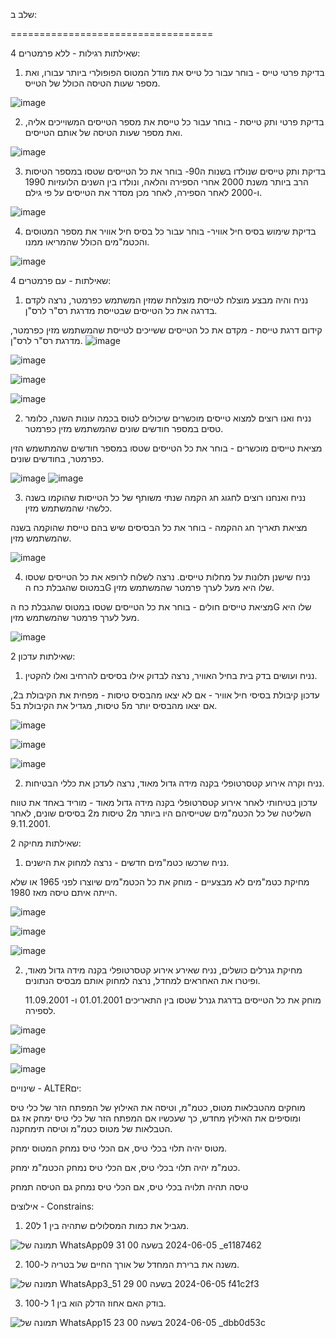 שלב ב:

===================================

4 שאילתות רגילות - ללא פרמטרים:


 1. בדיקת פרטי טייס - בוחר עבור כל טייס את מודל המטוס הפופולרי ביותר עבורו, ואת מספר שעות הטיסה הכולל של הטייס.

![image](https://github.com/roeygross/DBProject_328494091_214737728/assets/128812767/c454e246-c972-42d4-978f-9ce76464ee43)




2. בדיקת פרטי ותק טייסת - בוחר עבור כל טייסת את מספר הטייסים המשוייכים אליה, ואת מספר שעות הטיסה של אותם הטייסים.

![image](https://github.com/roeygross/DBProject_328494091_214737728/assets/128812767/c0bd74cb-5186-4110-bce5-06adc9d05b46)




3. בדיקת ותק טייסים שנולדו בשנות ה90- בוחר את כל הטייסים שטסו במספר הטיסות הרב ביותר משנת 2000 אחרי הספירה והלאה,  ונולדו בין השנים הלועזיות 1990 ו-2000 לאחר הספירה, לאחר מכן מסדר את הטייסים על פי גילם.

![image](https://github.com/roeygross/DBProject_328494091_214737728/assets/128812767/c3325d1f-a8a1-4adf-b52c-697368b1f0fa)



4. בדיקת שימוש בסיס חיל אוויר- בוחר עבור כל בסיס חיל אוויר את מספר המטוסים והכטמ"מים הכולל שהמריאו ממנו.


![image](https://github.com/roeygross/DBProject_328494091_214737728/assets/128812767/fe2aa5ea-b6da-4a25-ab75-bc45562da45f)


4 שאילתות - עם פרמטרים:


1. נניח והיה מבצע מוצלח לטייסת מוצלחת שמזין המשתמש כפרמטר, נרצה לקדם בדרגה את כל הטייסים שבטייסת מדרגת רס"ר לרס"ן. 

קידום דרגת טייסת - מקדם את כל הטייסים ששייכים לטייסת שהמשתמש מזין כפרמטר, מדרגת רס"ר לרס"ן.
![image](https://github.com/roeygross/DBProject_328494091_214737728/assets/128812767/bf28bb4f-c651-44b5-8aa0-2fba40f76dd2)


![image](https://github.com/roeygross/DBProject_328494091_214737728/assets/128812767/0a8585b4-ad8d-449c-823c-051dc26d3df8)

![image](https://github.com/roeygross/DBProject_328494091_214737728/assets/128812767/efe63e8d-b28c-4e7f-a155-6be333d0fbd8)

![image](https://github.com/roeygross/DBProject_328494091_214737728/assets/128812767/30b9a207-2f66-4cc5-a17f-46680b79141c)






2. נניח ואנו רוצים למצוא טייסים מוכשרים שיכולים לטוס בכמה עונות השנה, כלומר טסים במספר חודשים שונים שהמשתמש מזין כפרמטר.
  
מציאת טייסים מוכשרים - בוחר את כל הטייסים שטסו במספר חודשים שהמתשמש הזין כפרמטר, בחודשים שונים. 

![image](https://github.com/roeygross/DBProject_328494091_214737728/assets/128812767/893af91c-69e7-466f-8a56-e151af337ddc)
![image](https://github.com/roeygross/DBProject_328494091_214737728/assets/128812767/9462b9c1-9b0b-4a62-b650-dc127da8dde0)



3. נניח ואנחנו רוצים לחגוג חג הקמה שנתי משותף של כל הטייסות שהוקמו בשנה כלשהי שהמשתמש מזין. 

מציאת תאריך חג ההקמה - בוחר את כל הבסיסים שיש בהם טייסת שהוקמה בשנה שהמשתמש מזין.

![image](https://github.com/roeygross/DBProject_328494091_214737728/assets/128812767/7a16540f-773c-496e-8931-c77d0684bf08)



4. נניח שישנן תלונות על מחלות טייסים. נרצה לשלוח לרופא את כל הטייסים שטסו במטוס שהגבלת כח הG שלו היא מעל לערך פרמטר שהמשתמש מזין.

מציאת טייסים חולים - בוחר את כל הטייסים שטסו במטוס שהגבלת כח הG שלו היא מעל לערך פרמטר שהמשתמש מזין.




![image](https://github.com/roeygross/DBProject_328494091_214737728/assets/128812767/a40b3831-88a6-4668-919d-5b2324ec7abe)




2 שאילתות עדכון:


1. נניח ועושים בדק בית בחיל האוויר, נרצה לבדוק אילו בסיסים להרחיב ואלו להקטין. 

עדכון קיבולת בסיסי חיל אוויר - אם לא יצאו מהבסיס טיסות - מפחית את הקיבולת ב2, אם יצאו מהבסיס יותר מ5 טיסות, מגדיל את הקיבולת ב5.

![image](https://github.com/roeygross/DBProject_328494091_214737728/assets/128812767/a8982610-4976-4075-bba9-348a49c0e91b)

![image](https://github.com/roeygross/DBProject_328494091_214737728/assets/128812767/7d3659ac-1b49-4f36-94cf-a2b2f835fe5d)

![image](https://github.com/roeygross/DBProject_328494091_214737728/assets/128812767/f23f8c75-c616-483e-883c-20eadf5c8787)





2. נניח וקרה  אירוע קטסרטופלי בקנה מידה גדול מאוד, נרצה לעדכן את כללי הבטיחות.

עדכון בטיחותי לאחר אירוע קטסרטופלי בקנה מידה גדול מאוד - מוריד באחד את טווח השליטה של כל הכטמ"מים שטייסיהם היו ביותר מ2 טיסות מ2 בסיסים שונים, לאחר 9.11.2001.





2 שאילתות מחיקה:


1. נניח שרכשו כטמ"מים חדשים - נרצה למחוק את הישנים.

מחיקת כטמ"מים לא מבצעיים - מוחק את כל הכטמ"מים שיוצרו לפני 1965 או שלא הייתה איתם טיסה מאז 1980.


![image](https://github.com/roeygross/DBProject_328494091_214737728/assets/128812767/9441931c-bb33-4fdf-a7ca-dc0dbeaee69e)

![image](https://github.com/roeygross/DBProject_328494091_214737728/assets/128812767/ab24af43-0b46-45d2-a0cf-fc94806685b0)

![image](https://github.com/roeygross/DBProject_328494091_214737728/assets/128812767/5a03fa00-9191-459b-8316-d5b981822282)



2. מחיקת גנרלים כושלים, נניח שאירע אירוע קטסרטופלי בקנה מידה גדול מאוד, ופיטרו את האחראים למחדל, נרצה למחוק אותם מבסיס הנתונים.

   מוחק את כל הטייסים בדרגת גנרל שטסו בין התאריכים 01.01.2001 ו- 11.09.2001 לספירה.

![image](https://github.com/roeygross/DBProject_328494091_214737728/assets/128812767/483d9f88-5695-471d-aa70-1871699c43b6)

![image](https://github.com/roeygross/DBProject_328494091_214737728/assets/128812767/0a954f02-a48b-4d86-9191-a83afb51b0f7)

![image](https://github.com/roeygross/DBProject_328494091_214737728/assets/128812767/af7d06b9-27e1-4c04-baa9-60de4e2734ab)




שינויים - ALTERים:



מוחקים מהטבלאות מטוס, כטמ"מ, וטיסה את האילוץ של המפתח הזר של כלי טיס ומוסיפים את האילוץ מחדש, כך שעכשיו אם המפתח הזר של כלי טיס ימחק אז גם הטבלאות של מטוס כטמ"מ וטיסה תימחקנה.

מטוס יהיה תלוי בכלי טיס, אם הכלי טיס נמחק המטוס ימחק. 

כטמ"מ יהיה תלוי בכלי טיס, אם הכלי טיס נמחק הכטמ"מ ימחק. 

טיסה תהיה תלויה בכלי טיס, אם הכלי טיס נמחק גם הטיסה תמחק




   אילוצים - Constrains:

1. מגביל את כמות המסלולים שתהיה בין 1 ל20.

![תמונה של WhatsApp‏ 2024-06-05 בשעה 00 31 09_e1187462](https://github.com/roeygross/DBProject_328494091_214737728/assets/128812767/b7e05246-caeb-4feb-b203-bf631e36b5b9)


2. משנה את ברירת המחדל של אורך החיים של בטריה ל-100.

![תמונה של WhatsApp‏ 2024-06-05 בשעה 00 29 51_3f41c2f3](https://github.com/roeygross/DBProject_328494091_214737728/assets/128812767/4ed4f75f-1eae-44d7-9b23-15d9240872dd)




3. בודק האם אחוז הדלק הוא בין 1 ל-100.

![תמונה של WhatsApp‏ 2024-06-05 בשעה 00 23 15_dbb0d53c](https://github.com/roeygross/DBProject_328494091_214737728/assets/128812767/9d03ce5c-36ca-4d20-ba1d-cf4e026e549b)





